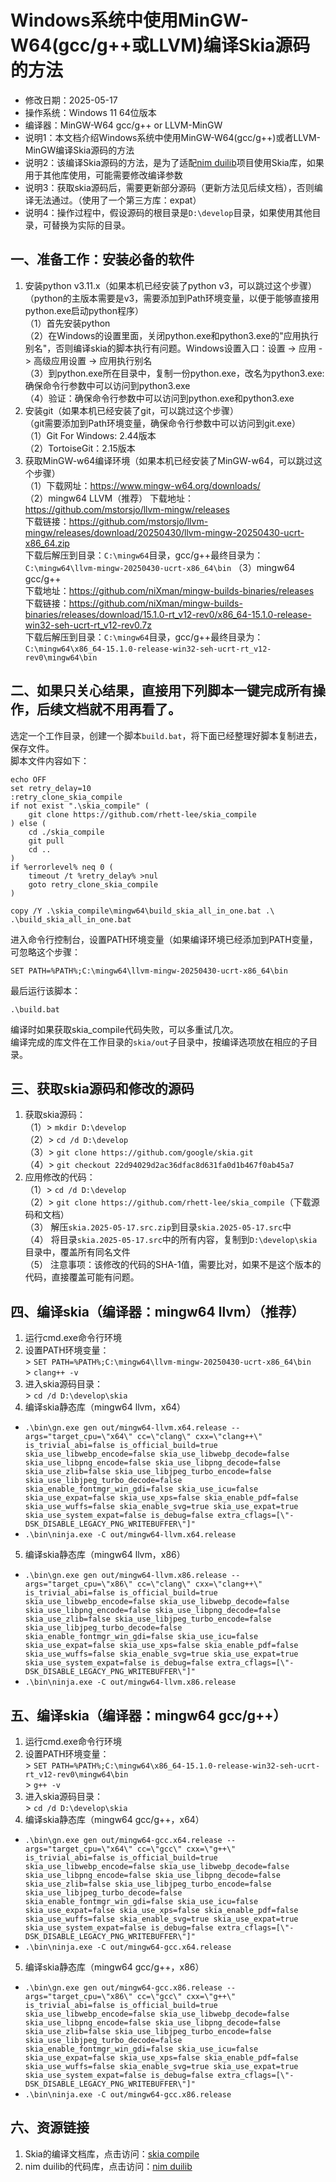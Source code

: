 # Windows系统中使用MinGW-W64(gcc/g++或LLVM)编译Skia源码的方法 - 修改日期：2025-05-17 - 操作系统：Windows 11 64位版本 - 编译器：MinGW-W64 gcc/g++ or LLVM-MinGW - 说明1：本文档介绍Windows系统中使用MinGW-W64(gcc/g++)或者LLVM-MinGW编译Skia源码的方法 - 说明2：该编译Skia源码的方法，是为了适配[nim duilib](https://github.com/rhett-lee/nim_duilib)项目使用Skia库，如果用于其他库使用，可能需要修改编译参数 - 说明3：获取skia源码后，需要更新部分源码（更新方法见后续文档），否则编译无法通过。（使用了一个第三方库：expat） - 说明4：操作过程中，假设源码的根目录是`D:\develop`目录，如果使用其他目录，可替换为实际的目录。## 一、准备工作：安装必备的软件1. 安装python v3.11.x（如果本机已经安装了python v3，可以跳过这个步骤）    （python的主版本需要是v3，需要添加到Path环境变量，以便于能够直接用python.exe启动python程序）    （1）首先安装python    （2）在Windows的设置里面，关闭python.exe和python3.exe的"应用执行别名"，否则编译skia的脚本执行有问题。Windows设置入口：设置 -> 应用 -> 高级应用设置 -> 应用执行别名    （3）到python.exe所在目录中，复制一份python.exe，改名为python3.exe: 确保命令行参数中可以访问到python3.exe   （4）验证：确保命令行参数中可以访问到python.exe和python3.exe    2. 安装git（如果本机已经安装了git，可以跳过这个步骤）    （git需要添加到Path环境变量，确保命令行参数中可以访问到git.exe）    （1）Git For Windows: 2.44版本    （2）TortoiseGit：2.15版本    3. 获取MinGW-w64编译环境（如果本机已经安装了MinGW-w64，可以跳过这个步骤）    （1）下载网址：https://www.mingw-w64.org/downloads/    （2）mingw64 LLVM（推荐）     下载地址：https://github.com/mstorsjo/llvm-mingw/releases         下载链接：https://github.com/mstorsjo/llvm-mingw/releases/download/20250430/llvm-mingw-20250430-ucrt-x86_64.zip         下载后解压到目录：`C:\mingw64`目录，gcc/g++最终目录为：`C:\mingw64\llvm-mingw-20250430-ucrt-x86_64\bin`（3）mingw64 gcc/g++         下载地址：https://github.com/niXman/mingw-builds-binaries/releases         下载链接：https://github.com/niXman/mingw-builds-binaries/releases/download/15.1.0-rt_v12-rev0/x86_64-15.1.0-release-win32-seh-ucrt-rt_v12-rev0.7z         下载后解压到目录：`C:\mingw64`目录，gcc/g++最终目录为：`C:\mingw64\x86_64-15.1.0-release-win32-seh-ucrt-rt_v12-rev0\mingw64\bin`        ## 二、如果只关心结果，直接用下列脚本一键完成所有操作，后续文档就不用再看了。选定一个工作目录，创建一个脚本`build.bat`，将下面已经整理好脚本复制进去，保存文件。    脚本文件内容如下：    ```echo OFFset retry_delay=10:retry_clone_skia_compileif not exist ".\skia_compile" (    git clone https://github.com/rhett-lee/skia_compile) else (    cd ./skia_compile            git pull    cd ..)if %errorlevel% neq 0 (    timeout /t %retry_delay% >nul    goto retry_clone_skia_compile)copy /Y .\skia_compile\mingw64\build_skia_all_in_one.bat .\.\build_skia_all_in_one.bat```进入命令行控制台，设置PATH环境变量（如果编译环境已经添加到PATH变量，可忽略这个步骤：    ```SET PATH=%PATH%;C:\mingw64\llvm-mingw-20250430-ucrt-x86_64\bin```最后运行该脚本： ```.\build.bat```编译时如果获取skia_compile代码失败，可以多重试几次。    编译完成的库文件在工作目录的`skia/out`子目录中，按编译选项放在相应的子目录。    ## 三、获取skia源码和修改的源码1. 获取skia源码：    （1）\> `mkdir D:\develop`    （2）\> `cd /d D:\develop`    （3）\> `git clone https://github.com/google/skia.git`    （4）\> `git checkout 22d94029d2ac36dfac8d631fa0d1b467f0ab45a7`       2. 应用修改的代码：    （1）\> `cd /d D:\develop`    （2）\> `git clone https://github.com/rhett-lee/skia_compile`（下载源码和文档）    （3） 解压`skia.2025-05-17.src.zip`到目录`skia.2025-05-17.src`中    （4） 将目录`skia.2025-05-17.src`中的所有内容，复制到`D:\develop\skia`目录中，覆盖所有同名文件    （5） 注意事项：该修改的代码的SHA-1值，需要比对，如果不是这个版本的代码，直接覆盖可能有问题。    ## 四、编译skia（编译器：mingw64 llvm）（推荐）    1. 运行cmd.exe命令行环境 2. 设置PATH环境变量：    \> `SET PATH=%PATH%;C:\mingw64\llvm-mingw-20250430-ucrt-x86_64\bin`    \> `clang++ -v` 3. 进入skia源码目录：    \> `cd /d D:\develop\skia`     4. 编译skia静态库（mingw64 llvm，x64）     - `.\bin\gn.exe gen out/mingw64-llvm.x64.release --args="target_cpu=\"x64\" cc=\"clang\" cxx=\"clang++\" is_trivial_abi=false is_official_build=true skia_use_libwebp_encode=false skia_use_libwebp_decode=false skia_use_libpng_encode=false skia_use_libpng_decode=false skia_use_zlib=false skia_use_libjpeg_turbo_encode=false skia_use_libjpeg_turbo_decode=false skia_enable_fontmgr_win_gdi=false skia_use_icu=false skia_use_expat=false skia_use_xps=false skia_enable_pdf=false skia_use_wuffs=false skia_enable_svg=true skia_use_expat=true skia_use_system_expat=false is_debug=false extra_cflags=[\"-DSK_DISABLE_LEGACY_PNG_WRITEBUFFER\"]"`     - `.\bin\ninja.exe -C out/mingw64-llvm.x64.release`5. 编译skia静态库（mingw64 llvm，x86）     - `.\bin\gn.exe gen out/mingw64-llvm.x86.release --args="target_cpu=\"x86\" cc=\"clang\" cxx=\"clang++\" is_trivial_abi=false is_official_build=true skia_use_libwebp_encode=false skia_use_libwebp_decode=false skia_use_libpng_encode=false skia_use_libpng_decode=false skia_use_zlib=false skia_use_libjpeg_turbo_encode=false skia_use_libjpeg_turbo_decode=false skia_enable_fontmgr_win_gdi=false skia_use_icu=false skia_use_expat=false skia_use_xps=false skia_enable_pdf=false skia_use_wuffs=false skia_enable_svg=true skia_use_expat=true skia_use_system_expat=false is_debug=false extra_cflags=[\"-DSK_DISABLE_LEGACY_PNG_WRITEBUFFER\"]"`     - `.\bin\ninja.exe -C out/mingw64-llvm.x86.release`    ## 五、编译skia（编译器：mingw64 gcc/g++）1. 运行cmd.exe命令行环境 2. 设置PATH环境变量：    \> `SET PATH=%PATH%;C:\mingw64\x86_64-15.1.0-release-win32-seh-ucrt-rt_v12-rev0\mingw64\bin`    \> `g++ -v` 3. 进入skia源码目录：    \> `cd /d D:\develop\skia` 4. 编译skia静态库（mingw64 gcc/g++，x64）     - `.\bin\gn.exe gen out/mingw64-gcc.x64.release --args="target_cpu=\"x64\" cc=\"gcc\" cxx=\"g++\" is_trivial_abi=false is_official_build=true skia_use_libwebp_encode=false skia_use_libwebp_decode=false skia_use_libpng_encode=false skia_use_libpng_decode=false skia_use_zlib=false skia_use_libjpeg_turbo_encode=false skia_use_libjpeg_turbo_decode=false skia_enable_fontmgr_win_gdi=false skia_use_icu=false skia_use_expat=false skia_use_xps=false skia_enable_pdf=false skia_use_wuffs=false skia_enable_svg=true skia_use_expat=true skia_use_system_expat=false is_debug=false extra_cflags=[\"-DSK_DISABLE_LEGACY_PNG_WRITEBUFFER\"]"`     - `.\bin\ninja.exe -C out/mingw64-gcc.x64.release`5. 编译skia静态库（mingw64 gcc/g++，x86）     - `.\bin\gn.exe gen out/mingw64-gcc.x86.release --args="target_cpu=\"x86\" cc=\"gcc\" cxx=\"g++\" is_trivial_abi=false is_official_build=true skia_use_libwebp_encode=false skia_use_libwebp_decode=false skia_use_libpng_encode=false skia_use_libpng_decode=false skia_use_zlib=false skia_use_libjpeg_turbo_encode=false skia_use_libjpeg_turbo_decode=false skia_enable_fontmgr_win_gdi=false skia_use_icu=false skia_use_expat=false skia_use_xps=false skia_enable_pdf=false skia_use_wuffs=false skia_enable_svg=true skia_use_expat=true skia_use_system_expat=false is_debug=false extra_cflags=[\"-DSK_DISABLE_LEGACY_PNG_WRITEBUFFER\"]"`     - `.\bin\ninja.exe -C out/mingw64-gcc.x86.release`    ## 六、资源链接1. Skia的编译文档库，点击访问：[skia compile](https://github.com/rhett-lee/skia_compile) 2. nim duilib的代码库，点击访问：[nim duilib](https://github.com/rhett-lee/nim_duilib) 